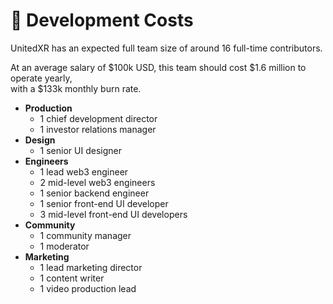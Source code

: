 # 💼 Development Costs

UnitedXR has an expected full team size of around 16 full-time contributors.

At an average salary of $100k USD, this team should cost $1.6 million to operate yearly, \
with a $133k monthly burn rate.

* **Production**
  * 1 chief development director
  * 1 investor relations manager
* **Design**
  * 1 senior UI designer
* **Engineers**
  * 1 lead web3 engineer
  * 2 mid-level web3 engineers
  * 1 senior backend engineer
  * 1 senior front-end UI developer
  * 3 mid-level front-end UI developers
* **Community**
  * 1 community manager
  * 1 moderator
* **Marketing**
  * 1 lead marketing director
  * 1 content writer
  * 1 video production lead
